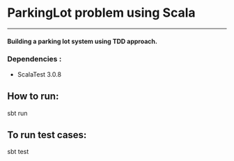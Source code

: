 # ParkingLot problem using Scala
<hr>

#### Building a parking lot system using TDD approach.
### Dependencies :
<ul>
<li> ScalaTest 3.0.8 </li>
</ul>

## How to run:
sbt run

## To run test cases:
sbt test
